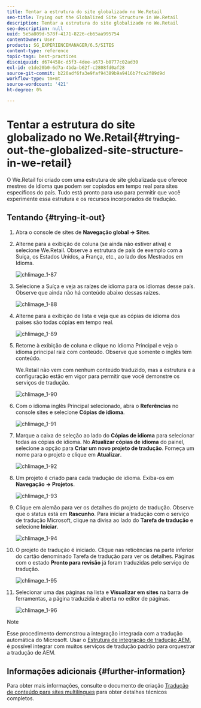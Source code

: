 ```yaml
---
title: Tentar a estrutura do site globalizado no We.Retail
seo-title: Trying out the Globalized Site Structure in We.Retail
description: Tentar a estrutura do site globalizado no We.Retail
seo-description: null
uuid: 5e5a809d-578f-4171-8226-cb65aa995754
contentOwner: User
products: SG_EXPERIENCEMANAGER/6.5/SITES
content-type: reference
topic-tags: best-practices
discoiquuid: d674458c-d5f3-4dee-a673-b0777c02ad30
exl-id: e1de20b0-6d7a-4bda-b62f-c2808fd0af28
source-git-commit: b220adf6fa3e9faf94389b9a9416b7fca2f89d9d
workflow-type: tm+mt
source-wordcount: '421'
ht-degree: 0%

---
```


# Tentar a estrutura do site globalizado no We.Retail{#trying-out-the-globalized-site-structure-in-we-retail}

O We.Retail foi criado com uma estrutura de site globalizada que oferece mestres de idioma que podem ser copiados em tempo real para sites específicos do país. Tudo está pronto para uso para permitir que você experimente essa estrutura e os recursos incorporados de tradução.

## Tentando {#trying-it-out}

1. Abra o console de sites de **Navegação global -> Sites**.
1. Alterne para a exibição de coluna (se ainda não estiver ativa) e selecione We.Retail. Observe a estrutura de país de exemplo com a Suíça, os Estados Unidos, a França, etc., ao lado dos Mestrados em Idioma.

   ![chlimage_1-87](assets/chlimage_1-87a.png)

1. Selecione a Suíça e veja as raízes de idioma para os idiomas desse país. Observe que ainda não há conteúdo abaixo dessas raízes.

   ![chlimage_1-88](assets/chlimage_1-88a.png)

1. Alterne para a exibição de lista e veja que as cópias de idioma dos países são todas cópias em tempo real.

   ![chlimage_1-89](assets/chlimage_1-89a.png)

1. Retorne à exibição de coluna e clique no Idioma Principal e veja o idioma principal raiz com conteúdo. Observe que somente o inglês tem conteúdo.

   We.Retail não vem com nenhum conteúdo traduzido, mas a estrutura e a configuração estão em vigor para permitir que você demonstre os serviços de tradução.

   ![chlimage_1-90](assets/chlimage_1-90a.png)

1. Com o idioma inglês Principal selecionado, abra o **Referências** no console sites e selecione **Cópias de idioma**.

   ![chlimage_1-91](assets/chlimage_1-91.png)

1. Marque a caixa de seleção ao lado do **Cópias de idioma** para selecionar todas as cópias de idioma. No **Atualizar cópias de idioma** do painel, selecione a opção para **Criar um novo projeto de tradução**. Forneça um nome para o projeto e clique em **Atualizar**.

   ![chlimage_1-92](assets/chlimage_1-92.png)

1. Um projeto é criado para cada tradução de idioma. Exiba-os em **Navegação -> Projetos**.

   ![chlimage_1-93](assets/chlimage_1-93.png)

1. Clique em alemão para ver os detalhes do projeto de tradução. Observe que o status está em **Rascunho**. Para iniciar a tradução com o serviço de tradução Microsoft, clique na divisa ao lado do **Tarefa de tradução** e selecione **Iniciar**.

   ![chlimage_1-94](assets/chlimage_1-94.png)

1. O projeto de tradução é iniciado. Clique nas reticências na parte inferior do cartão denominado Tarefa de tradução para ver os detalhes. Páginas com o estado **Pronto para revisão** já foram traduzidas pelo serviço de tradução.

   ![chlimage_1-95](assets/chlimage_1-95.png)

1. Selecionar uma das páginas na lista e **Visualizar em sites** na barra de ferramentas, a página traduzida é aberta no editor de páginas.

   ![chlimage_1-96](assets/chlimage_1-96.png)

>[!NOTE]
>
>Esse procedimento demonstrou a integração integrada com a tradução automática do Microsoft. Usar o [Estrutura de integração de tradução AEM](/help/sites-administering/translation.md), é possível integrar com muitos serviços de tradução padrão para orquestrar a tradução de AEM.

## Informações adicionais {#further-information}

Para obter mais informações, consulte o documento de criação [Tradução de conteúdo para sites multilíngues](/help/sites-administering/translation.md) para obter detalhes técnicos completos.
